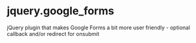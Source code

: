 jquery.google_forms
===================

jQuery plugin that makes Google Forms a bit more user friendly - optional callback and/or redirect for onsubmit